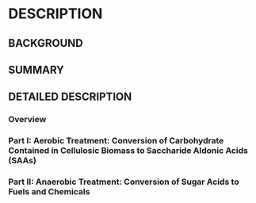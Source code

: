 # DESCRIPTION

## BACKGROUND

## SUMMARY

## DETAILED DESCRIPTION

### Overview

### Part I: Aerobic Treatment: Conversion of Carbohydrate Contained in Cellulosic Biomass to Saccharide Aldonic Acids (SAAs)

### Part II: Anaerobic Treatment: Conversion of Sugar Acids to Fuels and Chemicals

